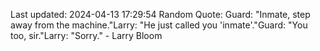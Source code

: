 Last updated: 2024-04-13 17:29:54
Random Quote: Guard: "Inmate, step away from the machine."Larry: "He just called you 'inmate'."Guard: "You too, sir."Larry: "Sorry." - Larry Bloom